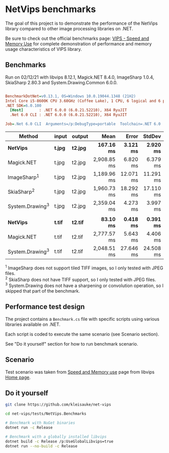 # NetVips benchmarks

The goal of this project is to demonstrate the performance of the NetVips
library compared to other image processing libraries on .NET.

Be sure to check out the official benchmarks page: [VIPS - Speed and Memory
Use](https://github.com/libvips/libvips/wiki/Speed-and-memory-use)
for complete demonstration of performance and memory usage characteristics
of VIPS library.

## Benchmarks

Run on 02/12/21 with libvips 8.12.1, Magick.NET 8.4.0, ImageSharp 1.0.4, SkiaSharp 2.80.3 and System.Drawing.Common 6.0.0.

``` ini

BenchmarkDotNet=v0.13.1, OS=Windows 10.0.19044.1348 (21H2)
Intel Core i5-8600K CPU 3.60GHz (Coffee Lake), 1 CPU, 6 logical and 6 physical cores
.NET SDK=6.0.100
  [Host]       : .NET 6.0.0 (6.0.21.52210), X64 RyuJIT
  .Net 6.0 CLI : .NET 6.0.0 (6.0.21.52210), X64 RyuJIT

Job=.Net 6.0 CLI  Arguments=/p:DebugType=portable  Toolchain=.NET 6.0  

```
|                     Method | input | output |        Mean |     Error |    StdDev | Ratio | RatioSD |
|--------------------------- |------ |------- |------------:|----------:|----------:|------:|--------:|
|                    **NetVips** | **t.jpg** | **t2.jpg** |   **167.16 ms** |  **3.121 ms** |  **2.920 ms** |  **1.00** |    **0.00** |
|                 Magick.NET | t.jpg | t2.jpg | 2,908.85 ms |  6.820 ms |  6.379 ms | 17.41 |    0.28 |
|     ImageSharp<sup>1</sup> | t.jpg | t2.jpg | 1,189.96 ms | 12.071 ms | 11.291 ms |  7.12 |    0.12 |
|      SkiaSharp<sup>2</sup> | t.jpg | t2.jpg | 1,960.73 ms | 18.292 ms | 17.110 ms | 11.73 |    0.21 |
| System.Drawing<sup>3</sup> | t.jpg | t2.jpg | 2,359.04 ms |  4.273 ms |  3.997 ms | 14.12 |    0.23 |
|                            |       |        |             |           |           |       |         |
|                    **NetVips** | **t.tif** | **t2.tif** |    **83.10 ms** |  **0.418 ms** |  **0.391 ms** |  **1.00** |    **0.00** |
|                 Magick.NET | t.tif | t2.tif | 2,777.57 ms |  5.643 ms |  4.406 ms | 33.40 |    0.14 |
| System.Drawing<sup>3</sup> | t.tif | t2.tif | 2,048.51 ms | 27.646 ms | 24.508 ms | 24.64 |    0.28 |

<sup>1</sup> ImageSharp does not support tiled TIFF images, so I only tested with JPEG files.  
<sup>2</sup> SkiaSharp does not have TIFF support, so I only tested with JPEG files.  
<sup>3</sup> System.Drawing does not have a sharpening or convolution operation, so I skipped that part of the benchmark.

## Performance test design

The project contains a `Benchmark.cs` file with specific scripts 
using various libraries available on .NET.

Each script is coded to execute the same scenario (see Scenario section).

See "Do it yourself" section for how to run benchmark scenario.

## Scenario

Test scenario was taken from [Speed and Memory
use](https://github.com/libvips/libvips/wiki/Speed-and-memory-use)
page from libvips [Home
page](https://libvips.github.io/libvips/).

## Do it yourself

```bash
git clone https://github.com/kleisauke/net-vips

cd net-vips/tests/NetVips.Benchmarks

# Benchmark with NuGet binaries
dotnet run -c Release

# Benchmark with a globally installed libvips
dotnet build -c Release /p:UseGlobalLibvips=true
dotnet run --no-build -c Release
```
